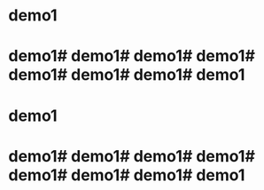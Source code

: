 # demo1
# demo1# demo1# demo1# demo1# demo1# demo1# demo1# demo1
# demo1
# demo1# demo1# demo1# demo1# demo1# demo1# demo1# demo1
